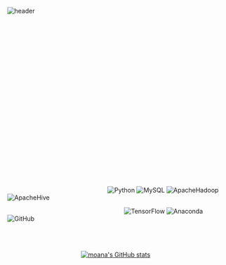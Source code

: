 ![header](https://capsule-render.vercel.app/api?type=Wave&color=CCEEFF&height=200&section=header&text=HI'MSONGMOANA&fontColor=363737&fontSize=60)
<br/><br/><br/><br/><br/><br/><br/><br/><br/><br/><br/><br/><br/><br/><br/><br/><br/><br/><br/><br/><br/><br/><br/><br/>                
![Python](https://img.shields.io/badge/Python-3776AB?style=flat-square&logo=Python&logoColor=ffffff)
![MySQL](https://img.shields.io/badge/MySQL-4479A1?style=flat-square&logo=MySQL&logoColor=ffffff)
![ApacheHadoop](https://img.shields.io/badge/ApacheHadoop-66CCFF?style=flat-square&logo=ApacheHadoop&logoColor=ffffff)
![ApacheHive](https://img.shields.io/badge/ApacheHive-FDEE21?style=flat-square&logo=ApacheHive&logoColor=ffffff)

                   ![TensorFlow](https://img.shields.io/badge/TensorFlow-FF6F00?style=flat-square&logo=TensorFlow&logoColor=ffffff)
![Anaconda](https://img.shields.io/badge/Anaconda-44A833?style=flat-square&logo=Anaconda&logoColor=ffffff)
![GitHub](https://img.shields.io/badge/GitHub-181717?style=flat-square&logo=GitHub&logoColor=ffffff)

<br/><br/><br/>
            [![moana's GitHub stats](https://github-readme-stats.vercel.app/api?username=songmoana2)](https://github.com/songmoana2/github-readme-stats)
